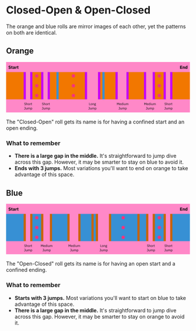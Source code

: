 # Closed-Open & Open-Closed

The orange and blue rolls are mirror images of each other, yet the patterns on both are identical.

## Orange

![Closed-Open Orange](../images/rolls/closed-open-orange-annotated.jpg)

The "Closed-Open" roll gets its name is for having a confined start and an open ending.

### What to remember

* **There is a large gap in the middle.** It's straightforward to jump dive across this gap. However, it may be smarter to stay on blue to avoid it.
* **Ends with 3 jumps.** Most variations you'll want to end on orange to take advantage of this space.

## Blue

![Open-Closed Blue](../images/rolls/open-closed-blue-annotated.jpg)

The "Open-Closed" roll gets its name is for having an open start and a confined ending.

### What to remember

* **Starts with 3 jumps.** Most variations you'll want to start on blue to take advantage of this space.
* **There is a large gap in the middle.**  It's straightforward to jump dive across this gap. However, it may be smarter to stay on orange to avoid it.
